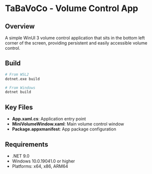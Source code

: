 # TaBaVoCo - Volume Control App

## Overview
A simple WinUI 3 volume control application that sits in the bottom left corner of the screen, providing persistent and easily accessible volume control.

## Build
```bash
# From WSL2
dotnet.exe build

# From Windows
dotnet build
```

## Key Files
- **App.xaml.cs**: Application entry point
- **MiniVolumeWindow.xaml**: Main volume control window
- **Package.appxmanifest**: App package configuration

## Requirements
- .NET 9.0
- Windows 10.0.19041.0 or higher
- Platforms: x64, x86, ARM64
